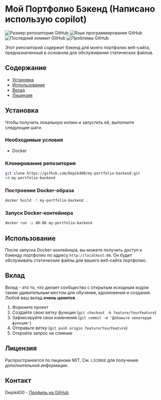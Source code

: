 # Мой Портфолио Бэкенд (Написано использую copilot)

![Размер репозитория GitHub](https://img.shields.io/github/repo-size/Depik400/my-portfolio-backend)
![Язык программирования GitHub](https://img.shields.io/github/languages/top/Depik400/my-portfolio-backend)
![Последний коммит GitHub](https://img.shields.io/github/last-commit/Depik400/my-portfolio-backend)
![Проблемы GitHub](https://img.shields.io/github/issues/Depik400/my-portfolio-backend)

Этот репозиторий содержит бэкенд для моего портфолио веб-сайта, предназначенный в основном для обслуживания статических файлов.

## Содержание

- [Установка](#установка)
- [Использование](#использование)
- [Вклад](#вклад)
- [Лицензия](#лицензия)

## Установка

Чтобы получить локальную копию и запустить её, выполните следующие шаги.

### Необходимые условия

- Docker

### Клонирование репозитория

```bash
git clone https://github.com/Depik400/my-portfolio-backend.git
cd my-portfolio-backend
```

### Построение Docker-образа

```bash
docker build -t my-portfolio-backend .
```

### Запуск Docker-контейнера

```bash
docker run -p 80:80 my-portfolio-backend
```

## Использование

После запуска Docker-контейнера, вы можете получить доступ к бэкенду портфолио по адресу `http://localhost:80`. Он будет обслуживать статические файлы для вашего веб-сайта портфолио.

## Вклад

Вклад - это то, что делает сообщество с открытым исходным кодом таким удивительным местом для обучения, вдохновения и создания. Любой ваш вклад **очень ценится**.

1. Форкните проект
2. Создайте свою ветку функции (`git checkout -b feature/YourFeature`)
3. Зафиксируйте свои изменения (`git commit -m 'Добавьте некоторую функцию'`)
4. Отправьте ветку (`git push origin feature/YourFeature`)
5. Откройте запрос на слияние

## Лицензия

Распространяется по лицензии MIT. См. `LICENSE` для получения дополнительной информации.

## Контакт

Depik400 - [Профиль на GitHub](https://github.com/Depik400)
